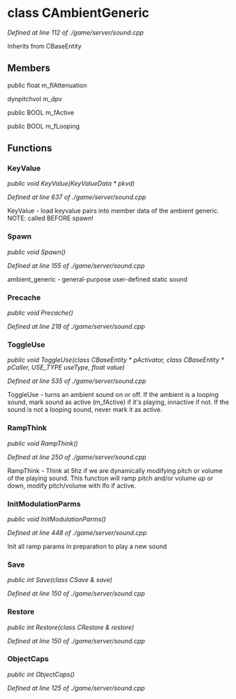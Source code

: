 # class CAmbientGeneric

*Defined at line 112 of ./game/server/sound.cpp*

Inherits from CBaseEntity



## Members

public float m_flAttenuation

dynpitchvol m_dpv

public BOOL m_fActive

public BOOL m_fLooping



## Functions

### KeyValue

*public void KeyValue(KeyValueData * pkvd)*

*Defined at line 637 of ./game/server/sound.cpp*

 KeyValue - load keyvalue pairs into member data of the ambient generic. NOTE: called BEFORE spawn!

### Spawn

*public void Spawn()*

*Defined at line 155 of ./game/server/sound.cpp*

 ambient_generic - general-purpose user-defined static sound

### Precache

*public void Precache()*

*Defined at line 218 of ./game/server/sound.cpp*

### ToggleUse

*public void ToggleUse(class CBaseEntity * pActivator, class CBaseEntity * pCaller, USE_TYPE useType, float value)*

*Defined at line 535 of ./game/server/sound.cpp*

 ToggleUse - turns an ambient sound on or off.  If the  ambient is a looping sound, mark sound as active (m_fActive) if it's playing, innactive if not.  If the sound is not a looping sound, never mark it as active.

### RampThink

*public void RampThink()*

*Defined at line 250 of ./game/server/sound.cpp*

 RampThink - Think at 5hz if we are dynamically modifying  pitch or volume of the playing sound.  This function will ramp pitch and/or volume up or down, modify pitch/volume with lfo if active.

### InitModulationParms

*public void InitModulationParms()*

*Defined at line 448 of ./game/server/sound.cpp*

 Init all ramp params in preparation to  play a new sound

### Save

*public int Save(class CSave & save)*

*Defined at line 150 of ./game/server/sound.cpp*

### Restore

*public int Restore(class CRestore & restore)*

*Defined at line 150 of ./game/server/sound.cpp*

### ObjectCaps

*public int ObjectCaps()*

*Defined at line 125 of ./game/server/sound.cpp*




